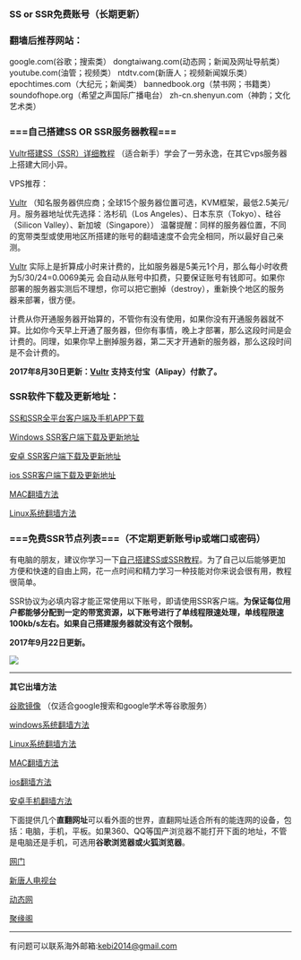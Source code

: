 ### SS or SSR免费账号（长期更新）

### 翻墙后推荐网站：

google.com(谷歌；搜索类） dongtaiwang.com(动态网；新闻及网址导航类）  youtube.com(油管；视频类）  ntdtv.com(新唐人；视频新闻娱乐类）    epochtimes.com（大纪元；新闻类）   bannedbook.org（禁书网；书籍类）   soundofhope.org（希望之声国际广播电台）
    zh-cn.shenyun.com（神韵；文化艺术类）



### ===自己搭建SS OR SSR服务器教程===

[Vultr搭建SS（SSR）详细教程](https://github.com/Alvin9999/new-pac/wiki/%E8%87%AA%E5%BB%BAss%E6%9C%8D%E5%8A%A1%E5%99%A8%E6%95%99%E7%A8%8B) （适合新手）学会了一劳永逸，在其它vps服务器上搭建大同小异。

VPS推荐：

[Vultr](http://www.vultr.com/?ref=7048874) （知名服务器供应商；全球15个服务器位置可选，KVM框架，最低2.5美元/月。服务器地址优先选择：洛杉矶（Los Angeles）、日本东京（Tokyo）、硅谷（Silicon Valley）、新加坡（Singapore）） 温馨提醒：同样的服务器位置，不同的宽带类型或使用地区所搭建的账号的翻墙速度不会完全相同，所以最好自己亲测。

[Vultr](http://www.vultr.com/?ref=7048874) 实际上是折算成小时来计费的，比如服务器是5美元1个月，那么每小时收费为5/30/24=0.0069美元 会自动从账号中扣费，只要保证账号有钱即可。如果你部署的服务器实测后不理想，你可以把它删掉（destroy），重新换个地区的服务器来部署，很方便。

计费从你开通服务器开始算的，不管你有没有使用，如果你没有开通服务器就不算。比如你今天早上开通了服务器，但你有事情，晚上才部署，那么这段时间是会计费的。同理，如果你早上删掉服务器，第二天才开通新的服务器，那么这段时间是不会计费的。

**2017年8月30日更新：[Vultr](http://www.vultr.com/?ref=7048874) 支持支付宝（Alipay）付款了。**

### SSR软件下载及更新地址：

[SS和SSR全平台客户端及手机APP下载](https://lai.yuweining.cn/archives/173)   

[Windows SSR客户端下载及更新地址](https://github.com/shadowsocksr-backup/shadowsocksr-csharp/releases) 

[安卓 SSR客户端下载及更新地址](https://github.com/shadowsocksr-backup/shadowsocksr-android/releases) 

[ios SSR客户端下载及更新地址](https://github.com/Alvin9999/new-pac/wiki/%E8%8B%B9%E6%9E%9C%E6%89%8B%E6%9C%BA%E7%BF%BB%E5%A2%99%E8%BD%AF%E4%BB%B6) 

[MAC翻墙方法](https://github.com/Alvin9999/new-pac/wiki/%E8%8B%B9%E6%9E%9C%E7%94%B5%E8%84%91MAC%E7%BF%BB%E5%A2%99%E8%BD%AF%E4%BB%B6) 

[Linux系统翻墙方法](https://github.com/Alvin9999/new-pac/wiki/Linux%E7%B3%BB%E7%BB%9F%E7%BF%BB%E5%A2%99%E6%96%B9%E6%B3%95)

### ===免费SSR节点列表===（不定期更新账号ip或端口或密码）

有电脑的朋友，建议你学习一下[自己搭建SS或SSR教程](https://github.com/Alvin9999/new-pac/wiki/%E8%87%AA%E5%BB%BAss%E6%9C%8D%E5%8A%A1%E5%99%A8%E6%95%99%E7%A8%8B)。为了自己以后能够更加方便和快速的自由上网，花一点时间和精力学习一种技能对你来说会很有用，教程很简单。

SSR协议为必填内容才能正常使用以下账号，即请使用SSR客户端。**为保证每位用户都能够分配到一定的带宽资源，以下账号进行了单线程限速处理，单线程限速100kb/s左右。如果自己搭建服务器就没有这个限制。**

**2017年9月22日更新。**

![](https://raw.githubusercontent.com/Alvin9999/PAC/master/ssr1001.PNG)

***


**其它出墙方法**

[谷歌镜像](https://github.com/Alvin9999/new-pac/wiki/%E8%B0%B7%E6%AD%8C%E9%95%9C%E5%83%8F) （仅适合google搜索和google学术等谷歌服务）

[windows系统翻墙方法](https://github.com/Alvin9999/new-pac/wiki)

[Linux系统翻墙方法](https://github.com/Alvin9999/new-pac/wiki/Linux%E7%B3%BB%E7%BB%9F%E7%BF%BB%E5%A2%99%E6%96%B9%E6%B3%95)

[MAC翻墙方法](https://github.com/Alvin9999/new-pac/wiki/%E8%8B%B9%E6%9E%9C%E7%94%B5%E8%84%91MAC%E7%BF%BB%E5%A2%99%E8%BD%AF%E4%BB%B6) 

[ios翻墙方法](https://github.com/Alvin9999/new-pac/wiki/%E8%8B%B9%E6%9E%9C%E6%89%8B%E6%9C%BA%E7%BF%BB%E5%A2%99%E8%BD%AF%E4%BB%B6)  

[安卓手机翻墙方法](https://github.com/Alvin9999/new-pac/wiki/%E5%AE%89%E5%8D%93%E6%89%8B%E6%9C%BA%E7%89%88)

下面提供几个**直翻网址**可以看外面的世界，直翻网址适合所有的能连网的设备，包括：电脑，手机，平板。如果360、QQ等国产浏览器不能打开下面的地址，不管是电脑还是手机，可选用**谷歌浏览器或火狐浏览器**。

[网门](https://github.com/oGate2/oGate/blob/master/README.md) 

[新唐人电视台](http://88v.qjfh1.ml/xtr/)

[动态网](http://88v.qjfh1.ml/dtw/)

[聚缘阁](https://github.com/ju99/e/wiki)

***

有问题可以联系海外邮箱:kebi2014@gmail.com 